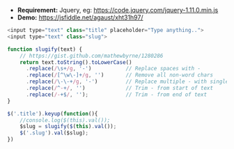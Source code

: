 * **Requirement:** Jquery, eg: https://code.jquery.com/jquery-1.11.0.min.js
* **Demo:** https://jsfiddle.net/agaust/xht31h97/

```js
<input type="text" class="title" placeholder="Type anything..">
<input type="text" class="slug">

function slugify(text) {
    // https://gist.github.com/mathewbyrne/1280286
    return text.toString().toLowerCase()
      .replace(/\s+/g, '-')           // Replace spaces with -
      .replace(/[^\w\-]+/g, '')       // Remove all non-word chars
      .replace(/\-\-+/g, '-')         // Replace multiple - with single -
      .replace(/^-+/, '')             // Trim - from start of text
      .replace(/-+$/, '');            // Trim - from end of text
}

$('.title').keyup(function(){
    //console.log($(this).val());
    $slug = slugify($(this).val());
    $('.slug').val($slug);
})
```
